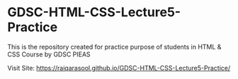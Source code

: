 # GDSC-HTML-CSS-Lecture5-Practice
This is the repository created for practice purpose of students in HTML &amp; CSS Course by GDSC PIEAS

Visit Site: https://raiqarasool.github.io/GDSC-HTML-CSS-Lecture5-Practice/
